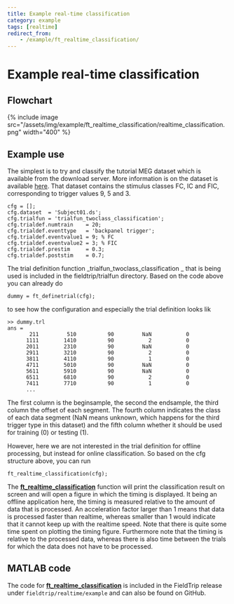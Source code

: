 ```yaml
---
title: Example real-time classification
category: example
tags: [realtime]
redirect_from:
    - /example/ft_realtime_classification/
---
```


# Example real-time classification

## Flowchart

{% include image src="/assets/img/example/ft_realtime_classification/realtime_classification.png" width="400" %}

## Example use

The simplest is to try and classify the tutorial MEG dataset which is available from the download server. More information is on the dataset is available [here](/tutorial/meg_language). That dataset contains the stimulus classes FC, IC and FIC, corresponding to trigger values 9, 5 and 3.

    cfg = [];
    cfg.dataset  = 'Subject01.ds';
    cfg.trialfun = 'trialfun_twoclass_classification';
    cfg.trialdef.numtrain    = 20;
    cfg.trialdef.eventtype   = 'backpanel trigger';
    cfg.trialdef.eventvalue1 = 9; % FC
    cfg.trialdef.eventvalue2 = 3; % FIC
    cfg.trialdef.prestim     = 0.3;
    cfg.trialdef.poststim    = 0.7;

The trial definition function _trialfun_twoclass_classification _ that is being used is included in the fieldtrip/trialfun directory. Based on the code above you can already do

    dummy = ft_definetrial(cfg);

to see how the configuration and especially the trial definition looks lik

    >> dummy.trl
    ans =
           211         510          90         NaN           0
          1111        1410          90           2           0
          2011        2310          90         NaN           0
          2911        3210          90           2           0
          3811        4110          90           1           0
          4711        5010          90         NaN           0
          5611        5910          90         NaN           0
          6511        6810          90           2           0
          7411        7710          90           1           0
          ...

The first column is the beginsample, the second the endsample, the third column the offset of each segment. The fourth column indicates the class of each data segment (NaN means unknown, which happens for the third trigger type in this dataset) and the fifth column whether it should be used for training (0) or testing (1).

However, here we are not interested in the trial definition for offline processing, but instead for online classification. So based on the cfg structure above, you can run

    ft_realtime_classification(cfg);

The **[ft_realtime_classification](/reference/realtime/example/ft_realtime_classification)** function will print the classification result on screen and will open a figure in which the timing is displayed. It being an offline application here, the timing is measured relative to the amount of data that is processed. An acceleration factor larger than 1 means that data is processed faster than realtime, whereas smaller than 1 would indicate that it cannot keep up with the realtime speed. Note that there is quite some time spent on plotting the timing figure. Furthermore note that the timing is relative to the processed data, whereas there is also time between the trials for which the data does not have to be processed.

## MATLAB code

The code for **[ft_realtime_classification](/reference/realtime/example/ft_realtime_classification)** is included in the FieldTrip release under `fieldtrip/realtime/example` and can also be found on GitHub.
